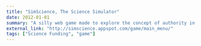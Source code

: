 ```yaml
---
title: "SimScience, The Science Simulator"
date: 2012-01-01
summary: "A silly web game made to explore the concept of authority in scientific decisions."
external_link: "http://simscience.appspot.com/game/main_menu/"
tags: ["Science Funding", "game"]
---
```

